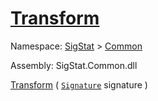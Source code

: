 # [Transform](./BasicMetadataExtraction-100663456.md)

Namespace: [SigStat]() > [Common](./../README.md)

Assembly: SigStat.Common.dll

[Transform](./BasicMetadataExtraction-100663456.md) ( [`Signature`](./../Signature.md) signature )              
